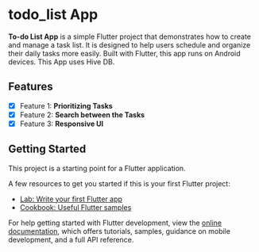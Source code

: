 # todo_list App

**To-do List App** is a simple Flutter project that demonstrates how to create and manage a task list. It is designed to help users schedule and organize their daily tasks more easily. Built with Flutter, this app runs on Android devices. This App uses Hive DB.

## Features

- [x] Feature 1: **Prioritizing Tasks**
- [x] Feature 2: **Search between the Tasks**
- [x] Feature 3: **Responsive UI**

## Getting Started

This project is a starting point for a Flutter application.

A few resources to get you started if this is your first Flutter project:

- [Lab: Write your first Flutter app](https://docs.flutter.dev/get-started/codelab)
- [Cookbook: Useful Flutter samples](https://docs.flutter.dev/cookbook)

For help getting started with Flutter development, view the
[online documentation](https://docs.flutter.dev/), which offers tutorials,
samples, guidance on mobile development, and a full API reference.
